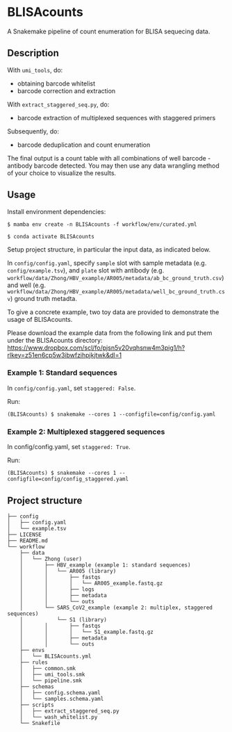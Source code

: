 # BLISAcounts

A Snakemake pipeline of count enumeration for BLISA sequecing data.

## Description

With `umi_tools`, do:
- obtaining barcode whitelist
- barcode correction and extraction

With `extract_staggered_seq.py`, do:
- barcode extraction of multiplexed sequences with staggered primers

Subsequently, do:
- barcode deduplication and count enumeration

The final output is a count table with all combinations of well barcode - antibody barcode detected.
You may then use any data wrangling method of your choice to visualize the results.

## Usage

Install environment dependencies:
```
$ mamba env create -n BLISAcounts -f workflow/env/curated.yml
```

```
$ conda activate BLISAcounts
```

Setup project structure, in particular the input data, as indicated below.

In `config/config.yaml`, specify `sample` slot with sample metadata (e.g. `config/example.tsv`), 
and `plate` slot with antibody (e.g. `workflow/data/Zhong/HBV_example/AR005/metadata/ab_bc_ground_truth.csv`) and well (e.g. `workflow/data/Zhong/HBV_example/AR005/metadata/well_bc_ground_truth.csv`) ground truth metadta.


To give a concrete example, two toy data are provided to demonstrate the usage of BLISAcounts.

Please download the example data from the following link and put them under the BLISAcounts directory:
https://www.dropbox.com/scl/fo/pjsn5v20vqhsnw4m3pig1/h?rlkey=z51en6cp5w3ibwfzihpjkjtwk&dl=1

### Example 1: Standard sequences

In `config/config.yaml`, set `staggered: False`.

Run:
```
(BLISAcounts) $ snakemake --cores 1 --configfile=config/config.yaml
```

### Example 2: Multiplexed staggered sequences

In config/config.yaml, set `staggered: True`.

Run:
```
(BLISAcounts) $ snakemake --cores 1 --configfile=config/config_staggered.yaml
```

## Project structure

```
├── config
│   ├── config.yaml
│   └── example.tsv
├── LICENSE
├── README.md
└── workflow
    ├── data
    │   └── Zhong (user)
    │       ├── HBV_example (example 1: standard sequences)
    │       │   └── AR005 (library)
    │       │       ├── fastqs
    │       │       │   └── AR005_example.fastq.gz
    │       │       ├── logs
    │       │       ├── metadata
    │       │       └── outs
    │       └── SARS_CoV2_example (example 2: multiplex, staggered sequences)
    │           └── S1 (library)
    │       │       ├── fastqs
    │       │       │   └── S1_example.fastq.gz
    │       │       ├── metadata
    │       │       └── outs
    ├── envs
    │   └── BLISAcounts.yml
    ├── rules
    │   ├── common.smk
    │   ├── umi_tools.smk
    │   └── pipeline.smk
    ├── schemas
    │   ├── config.schema.yaml
    │   └── samples.schema.yaml
    ├── scripts
    │   ├── extract_staggered_seq.py
    │   └── wash_whitelist.py
    └── Snakefile
```
